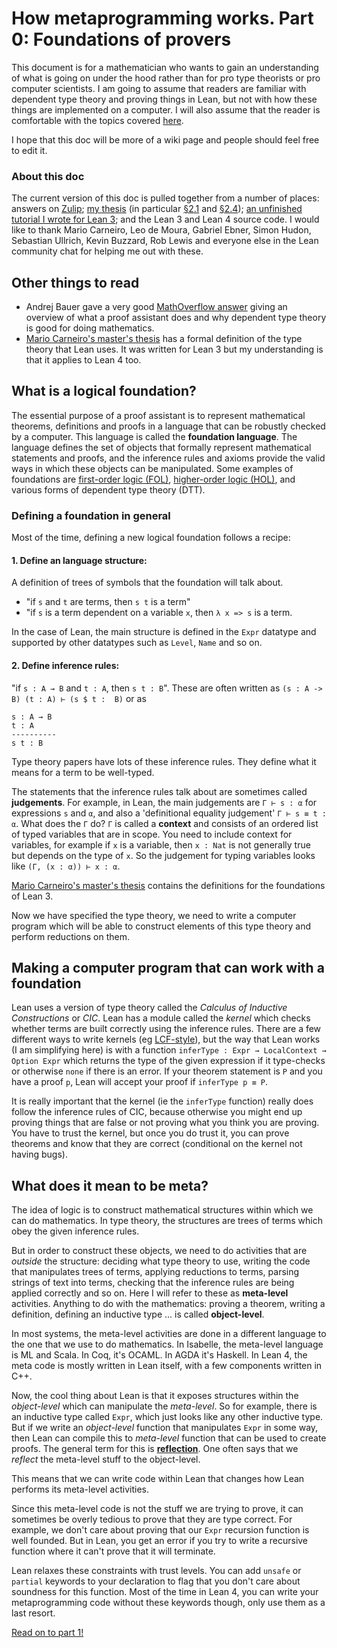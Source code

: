 # How metaprogramming works. Part 0: Foundations of provers

This document is for a mathematician who wants to gain an understanding of what is going on under the hood rather than for pro type theorists or pro computer scientists.
I am going to assume that readers are familiar with dependent type theory and proving things in Lean, but not with how these things are implemented on a computer.
I will also assume that the reader is comfortable with the topics covered [here](monad-tutorial.md).

I hope that this doc will be more of a wiki page and people should feel free to edit it.

### About this doc

The current version of this doc is pulled together from a number of places: answers on [Zulip](https://leanprover.zulipchat.com);  [my thesis](https://edayers.com/thesis/background) (in particular [§2.1](https://www.edayers.com/thesis/background#prover-arch) and [§2.4](https://www.edayers.com/thesis/background#mvars)); [an unfinished tutorial I wrote for Lean 3](https://github.com/EdAyers/edlib/tree/master/docs); and the Lean 3 and Lean 4 source code.
I would like to thank Mario Carneiro, Leo de Moura, Gabriel Ebner, Simon Hudon, Sebastian Ullrich, Kevin Buzzard, Rob Lewis and everyone else in the Lean community chat for helping me out with these.

## Other things to read

- Andrej Bauer gave a very good [MathOverflow answer](https://mathoverflow.net/questions/376839/what-makes-dependent-type-theory-more-suitable-than-set-theory-for-proof-assista/376973#376973) giving an overview of what a proof assistant does and why dependent type theory is good for doing mathematics.
- [Mario Carneiro's master's thesis](https://github.com/digama0/lean-type-theory/releases/download/v0.21/main.pdf) has a formal definition of the type theory that Lean uses. It was written for Lean 3 but my understanding is that it applies to Lean 4 too.

## What is a logical foundation?


The essential purpose of a proof assistant is to represent mathematical theorems, definitions and proofs in a language that can be robustly checked by a computer. This language is called the __foundation language__. The language defines the set of objects that formally represent mathematical statements and proofs, and the inference rules and axioms provide the valid ways in which these objects can be manipulated.
Some examples of foundations are [first-order logic (FOL)](https://en.wikipedia.org/wiki/First-order_logic), [higher-order logic (HOL)](https://en.wikipedia.org/wiki/Higher-order_logic), and various forms of dependent type theory (DTT).

### Defining a foundation in general

Most of the time, defining a new logical foundation follows a recipe:

#### 1. __Define an language structure__:

A definition of trees of symbols that the foundation will talk about.
- "if `s` and `t` are terms, then `s t` is a term"
- "if `s` is a term dependent on a variable `x`, then `λ x => s` is a term.

In the case of Lean, the main structure is defined in the `Expr` datatype and supported by other datatypes such as `Level`, `Name` and so on.

#### 2. __Define inference rules__:

"if `s : A → B` and `t : A`, then `s t : B`".
These are often written as `(s : A -> B) (t : A) ⊢ (s $ t :  B)` or as
```
s : A → B
t : A
----------
s t : B
```
Type theory papers have lots of these inference rules.
They define what it means for a term to be well-typed.

The statements that the inference rules talk about are sometimes called __judgements__. For example, in Lean, the main judgements are `Γ ⊢ s : α` for expressions `s` and `α`, and also a 'definitional equality judgement' `Γ ⊢ s ≡ t : α`.
What does the `Γ` do? `Γ` is called a __context__ and consists of an ordered list of typed variables that are in scope. You need to include context for variables, for example if `x` is a variable, then `x : Nat` is not generally true but depends on the type of `x`. So the judgement for typing variables looks like `(Γ, (x : α)) ⊢ x : α`.

[Mario Carneiro's master's thesis](https://github.com/digama0/lean-type-theory/releases/download/v0.21/main.pdf) contains the definitions for the foundations of Lean 3.

Now we have specified the type theory, we need to write a computer program which will be able to construct elements of this type theory and perform reductions on them.

## Making a computer program that can work with a foundation

Lean uses a version of type theory called the _Calculus of Inductive Constructions_ or _CIC_.
Lean has a module called the _kernel_ which checks whether terms are built correctly using the inference rules.
There are a few different ways to write kernels (eg [LCF-style](https://en.wikipedia.org/wiki/Logic_for_Computable_Functions)), but the way that Lean works (I am simplifying here) is with a function `inferType : Expr → LocalContext → Option Expr` which returns the type of the given expression if it type-checks or otherwise `none` if there is an error. If your theorem statement is `P` and you have a proof `p`, Lean will accept your proof if `inferType p ≡ P`.

It is really important that the kernel (ie the `inferType` function) really does follow the inference rules of CIC, because otherwise you might end up proving things that are false or not proving what you think you are proving.
You have to trust the kernel, but once you do trust it, you can prove theorems and know that they are correct (conditional on the kernel not having bugs).

## What does it mean to be meta?

The idea of logic is to construct mathematical structures within which we can do mathematics.
In type theory, the structures are trees of terms which obey the given inference rules.

But in order to construct these objects, we need to do activities that are _outside_ the structure: deciding what type theory to use, writing the code that manipulates trees of terms, applying reductions to terms, parsing strings of text into terms, checking that the inference rules are being applied correctly and so on.
Here I will refer to these as __meta-level__ activities. Anything to do with the mathematics: proving a theorem, writing a definition, defining an inductive type ... is called __object-level__.

In most systems, the meta-level activities are done in a different language to the one that we use to do mathematics. In Isabelle, the meta-level language is ML and Scala. In Coq, it's OCAML. In AGDA it's Haskell. In Lean 4, the meta code is mostly written in Lean itself, with a few components written in C++.

Now, the cool thing about Lean is that it exposes structures within the _object-level_ which can manipulate the _meta-level_.
So for example, there is an inductive type called `Expr`, which just looks like any other inductive type. But if we write an _object-level_ function that manipulates `Expr` in some way, then Lean can compile this to _meta-level_ function that can be used to create proofs. The general term for this is [__reflection__](https://en.wikipedia.org/wiki/Reflective_programming). One often says that we _reflect_ the meta-level stuff to the object-level.

This means that we can write code within Lean that changes how Lean performs its meta-level activities.

Since this meta-level code is not the stuff we are trying to prove, it can sometimes be overly tedious to prove that they are type correct.
For example, we don't care about proving that our `Expr` recursion function is well founded. But in Lean, you get an error if you try to write a recursive function where it can't prove that it will terminate.

Lean relaxes these constraints with trust levels. You can add `unsafe` or `partial` keywords to your declaration to flag that you don't care about soundness for this function. Most of the time in Lean 4, you can write your metaprogramming code without these keywords though, only use them as a last resort.


[Read on to part 1!](01_datatypes.md)
